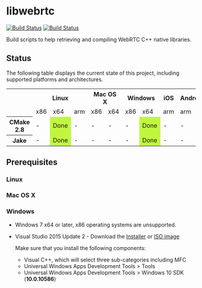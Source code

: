 # libwebrtc

[![Build Status][travis-img]][travis-href]
[![Build Status][appveyor-img]][appveyor-href]

Build scripts to help retrieving and compiling WebRTC C++ native libraries.

## Status

The following table displays the current state of this project, including 
supported platforms and architectures.

<table>
  <tr>
    <th></th>
    <th colspan="3">Linux</th>
    <th colspan="2">Mac OS X</th>
    <th colspan="2">Windows</th>
    <th colspan="1">iOS</th>
    <th colspan="1">Android</th>
  </tr>
  <tr>
    <td></td>
    <td>x86</td>
    <td>x64</td>
    <td>arm</td>
    <td>x86</td>
    <td>x64</td>
    <td>x86</td>
    <td>x64</td>
    <td>arm</td>
    <td>arm</td>
  </tr>
  <tr>
    <th>CMake 2.8</th>
    <td>-</td>
    <td bgcolor="#C0F73E">Done</td>
    <td>-</td>
    <td>-</td>
    <td>-</td>
    <td>-</td>
    <td bgcolor="#C0F73E">Done</td>
    <td>-</td>
    <td>-</td>
  </tr>
  <tr>
    <th>Jake</th>
    <td>-</td>
    <td bgcolor="#C0F73E">Done</td>
    <td>-</td>
    <td>-</td>
    <td>-</td>
    <td>-</td>
    <td bgcolor="#C0F73E">Done</td>
    <td>-</td>
    <td>-</td>
  </tr>
</table>

## Prerequisites

### Linux

### Mac OS X

### Windows

* Windows 7 x64 or later, x86 operating systems are unsupported.
* Visual Studio 2015 Update 2 - Download the [Installer][vs2015-installer] or
[ISO image][vs2015-iso]

  Make sure that you install the following components:
  
  * Visual C++, which will select three sub-categories including MFC
  * Universal Windows Apps Development Tools > Tools
  * Universal Windows Apps Development Tools > Windows 10 SDK (**10.0.10586**)

[appveyor-img]:https://ci.appveyor.com/api/projects/status/yd1s303md3tt4w9a?svg=true
[appveyor-href]:https://ci.appveyor.com/project/aisouard/libwebrtc
[travis-img]:https://travis-ci.org/aisouard/libwebrtc.svg?branch=master
[travis-href]:https://travis-ci.org/aisouard/libwebrtc
[vs2015-installer]:https://go.microsoft.com/fwlink/?LinkId=615448&clcid=0x409
[vs2015-iso]:https://go.microsoft.com/fwlink/?LinkId=615448&clcid=0x409